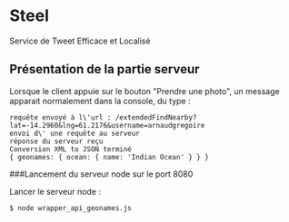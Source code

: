 # Steel

Service de Tweet Efficace et Localisé


## Présentation de la partie serveur
Lorsque le client appuie sur le bouton "Prendre une photo", un message apparait normalement dans la console, du type :
```shell
requête envoyé à l\'url : /extendedFindNearby?lat=-14.2960&lng=61.2176&username=arnaudgregoire
envoi d\' une requête au serveur
réponse du serveur reçu
Conversion XML to JSON terminé
{ geonames: { ocean: { name: 'Indian Ocean' } } }
```

###Lancement du serveur node sur le port 8080

Lancer le serveur node :

```shell
$ node wrapper_api_geonames.js
```
